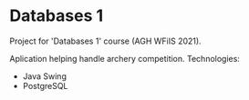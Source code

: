 # Databases 1

Project for 'Databases 1' course (AGH WFiIS 2021).

Aplication helping handle archery competition.
Technologies:
- Java Swing
- PostgreSQL

